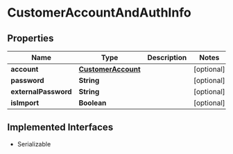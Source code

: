 

# CustomerAccountAndAuthInfo


## Properties

| Name | Type | Description | Notes |
|------------ | ------------- | ------------- | -------------|
|**account** | [**CustomerAccount**](CustomerAccount.md) |  |  [optional] |
|**password** | **String** |  |  [optional] |
|**externalPassword** | **String** |  |  [optional] |
|**isImport** | **Boolean** |  |  [optional] |


## Implemented Interfaces

* Serializable



